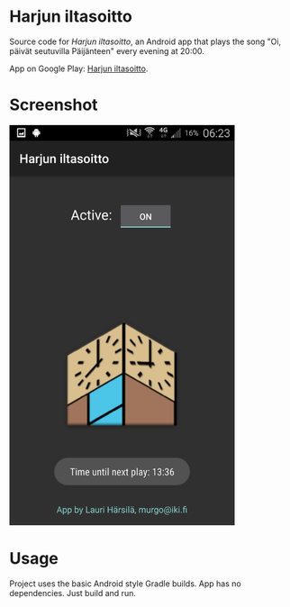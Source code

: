 # Harjun iltasoitto
Source code for *Harjun iltasoitto*, an Android app that plays the song "Oi, päivät seutuvilla Päijänteen" every evening at 20:00.

App on Google Play: [Harjun iltasoitto](https://play.google.com/store/apps/details?id=fi.iki.murgo.iltasoitto.app).

# Screenshot
<img src="media/Screenshot_2016-03-25-06-23-24.png" alt=screenshot width="400">

# Usage
Project uses the basic Android style Gradle builds. App has no dependencies. Just build and run.
